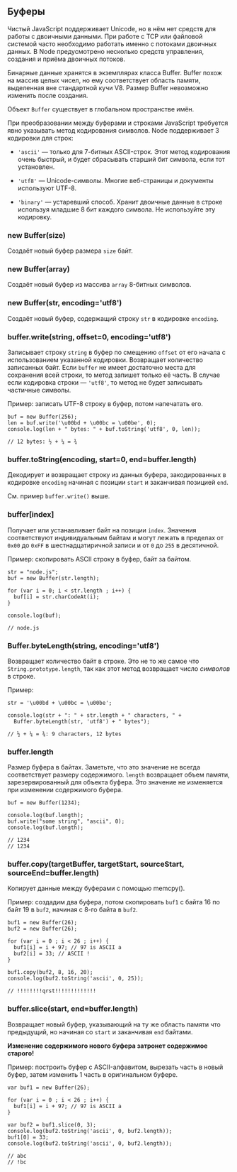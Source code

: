 ## Буферы

Чистый JavaScript поддерживает Unicode, но в нём нет средств для работы
с двоичными данными. При работе с TCP или файловой системой часто необходимо
работать именно с потоками двоичных данных. В Node предусмотрено несколько
средств управления, создания и приёма двоичных потоков.

Бинарные данные хранятся в экземплярах класса Buffer. Buffer похож на массив
целых чисел, но ему соответствует область памяти, выделенная вне стандартной
кучи V8. Размер Buffer невозможно изменить после создания. 

Объект `Buffer` существует в глобальном пространстве имён.

При преобразовании между буферами и строками JavaScript требуется явно
указывать метод кодирования символов. Node поддерживает 3 кодировки для строк:

* `'ascii'` — только для 7-битных ASCII-строк. Этот метод кодирования очень
  быстрый, и будет сбрасывать старший бит символа, если тот установлен.

* `'utf8'` — Unicode-символы. Многие веб-страницы и документы используют UTF-8.

* `'binary'` — устаревший способ. Хранит двоичные данные в строке используя
  младшие 8 бит каждого символа. Не используйте эту кодировку.


### new Buffer(size)

Создаёт новый буфер размера `size` байт.

### new Buffer(array)

Создаёт новый буфер из массива `array` 8-битных символов.

### new Buffer(str, encoding='utf8')

Создаёт новый буфер, содержащий строку `str` в кодировке `encoding`.

### buffer.write(string, offset=0, encoding='utf8')

Записывает строку `string` в буфер по смещению `offset` от его начала
с использованием указанной кодировки. Возвращает количество записанных байт.
Если `buffer` не имеет достаточно места для сохранения всей строки,
то метод запишет только её часть. В случае если кодировка строки — `'utf8'`,
то метод не будет записывать частичные символы.

Пример: записать UTF-8 строку в буфер, потом напечатать его.

    buf = new Buffer(256);
    len = buf.write('\u00bd + \u00bc = \u00be', 0);
    console.log(len + " bytes: " + buf.toString('utf8', 0, len));

    // 12 bytes: ½ + ¼ = ¾
    

### buffer.toString(encoding, start=0, end=buffer.length)

Декодирует и возвращает строку из данных буфера, закодированных в кодировке
`encoding` начиная с позиции `start` и заканчивая позицией `end`.

См. пример `buffer.write()` выше.


### buffer[index]

Получает или устанавливает байт на позиции `index`. Значения соответствуют индивидуальным
байтам и могут лежать в пределах от `0x00` до `0xFF` в шестнадцатиричной записи
и от `0` до `255` в десятичной. 

Пример: скопировать ASCII строку в буфер, байт за байтом.

    str = "node.js";
    buf = new Buffer(str.length);

    for (var i = 0; i < str.length ; i++) {
      buf[i] = str.charCodeAt(i);
    }

    console.log(buf);

    // node.js


### Buffer.byteLength(string, encoding='utf8')

Возвращает количество байт в строке. Это не то же самое что `String.prototype.length`,
так как этот метод возвращает число *символов* в строке.

Пример:

    str = '\u00bd + \u00bc = \u00be';

    console.log(str + ": " + str.length + " characters, " +
      Buffer.byteLength(str, 'utf8') + " bytes");

    // ½ + ¼ = ¾: 9 characters, 12 bytes


### buffer.length

Размер буфера в байтах. Заметьте, что это значение не всегда соответствует размеру
содержимого. `length` возвращает объем памяти, зарезервированный для объекта буфера.
Это значение не изменяется при изменении содержимого буфера.

    buf = new Buffer(1234);

    console.log(buf.length);
    buf.write("some string", "ascii", 0);
    console.log(buf.length);

    // 1234
    // 1234

### buffer.copy(targetBuffer, targetStart, sourceStart, sourceEnd=buffer.length)

Копирует данные между буферами с помощью memcpy().

Пример: создадим два буфера, потом скопировать `buf1`
с байта 16 по байт 19 в `buf2`, начиная с 8-го байта в `buf2`.

    buf1 = new Buffer(26);
    buf2 = new Buffer(26);
  
    for (var i = 0 ; i < 26 ; i++) {
      buf1[i] = i + 97; // 97 is ASCII a
      buf2[i] = 33; // ASCII !
    }

    buf1.copy(buf2, 8, 16, 20);
    console.log(buf2.toString('ascii', 0, 25));

    // !!!!!!!!qrst!!!!!!!!!!!!!

### buffer.slice(start, end=buffer.length)

Возвращает новый буфер, указывающий на ту же область памяти что предыдущий,
но начиная со `start` и заканчивая `end` байтами.

**Изменение содержимого нового буфера затронет содержимое старого!**

Пример: построить буфер с ASCII-алфавитом, вырезать часть в новый буфер, затем
изменить 1 часть в оригинальном буфере.

    var buf1 = new Buffer(26);

    for (var i = 0 ; i < 26 ; i++) {
      buf1[i] = i + 97; // 97 is ASCII a
    }

    var buf2 = buf1.slice(0, 3);
    console.log(buf2.toString('ascii', 0, buf2.length));
    buf1[0] = 33;
    console.log(buf2.toString('ascii', 0, buf2.length));

    // abc
    // !bc

